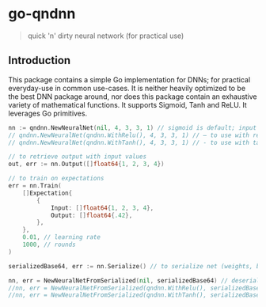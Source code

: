 # go-qndnn
> quick 'n' dirty neural network (for practical use)

## Introduction

This package contains a simple Go implementation for DNNs; for practical everyday-use in common use-cases. It is neither
heavily optimized to be the best DNN package around, nor does this package contain an exhaustive variety of mathematical
functions. It supports Sigmoid, Tanh and ReLU. It leverages Go primitives.

```go
nn := qndnn.NewNeuralNet(nil, 4, 3, 3, 1) // sigmoid is default; input (4), hidden1 (3), hidden2 (3), output (1)
// qndnn.NewNeuralNet(qndnn.WithRelu(), 4, 3, 3, 1) // – to use with relu
// qndnn.NewNeuralNet(qndnn.WithTanh(), 4, 3, 3, 1) // - to use with tanh

// to retrieve output with input values
out, err := nn.Output([]float64{1, 2, 3, 4})

// to train on expectations
err = nn.Train(
	[]Expectation{
        {
            Input: []float64{1, 2, 3, 4},
            Output: []float64{.42},
        },
    }, 
	0.01, // learning rate
	1000, // rounds
)

serializedBase64, err := nn.Serialize() // to serialize net (weights, biases)

nn, err = NewNeuralNetFromSerialized(nil, serializedBase64) // deserialize serialized net into usable structure; initialized with sigmoid 
//nn, err = NewNeuralNetFromSerialized(qndnn.WithRelu(), serializedBase64) // - to initialize with relu
//nn, err = NewNeuralNetFromSerialized(qndnn.WithTanh(), serializedBase64) // - to initialize with tanh
```
